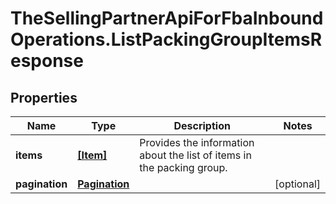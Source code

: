 # TheSellingPartnerApiForFbaInboundOperations.ListPackingGroupItemsResponse

## Properties
Name | Type | Description | Notes
------------ | ------------- | ------------- | -------------
**items** | [**[Item]**](Item.md) | Provides the information about the list of items in the packing group. | 
**pagination** | [**Pagination**](Pagination.md) |  | [optional] 


